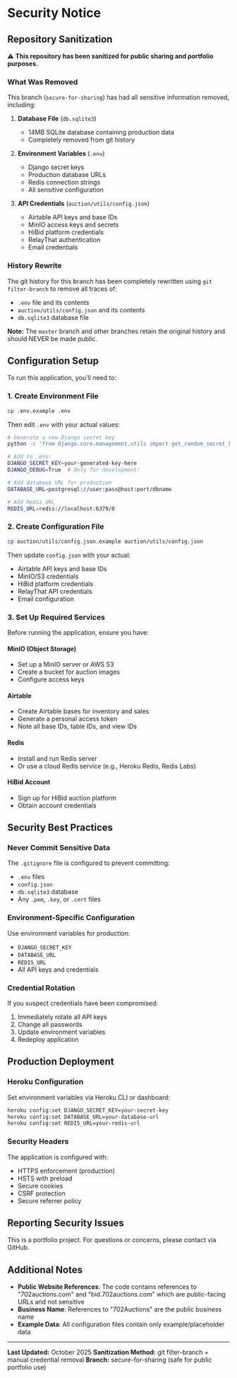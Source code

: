 # Security Notice

## Repository Sanitization

⚠️ **This repository has been sanitized for public sharing and portfolio purposes.**

### What Was Removed

This branch (`secure-for-sharing`) has had all sensitive information removed, including:

1. **Database File** (`db.sqlite3`)
   - 14MB SQLite database containing production data
   - Completely removed from git history

2. **Environment Variables** (`.env`)
   - Django secret keys
   - Production database URLs
   - Redis connection strings
   - All sensitive configuration

3. **API Credentials** (`auction/utils/config.json`)
   - Airtable API keys and base IDs
   - MinIO access keys and secrets
   - HiBid platform credentials
   - RelayThat authentication
   - Email credentials

### History Rewrite

The git history for this branch has been completely rewritten using `git filter-branch` to remove all traces of:
- `.env` file and its contents
- `auction/utils/config.json` and its contents
- `db.sqlite3` database file

**Note:** The `master` branch and other branches retain the original history and should NEVER be made public.

## Configuration Setup

To run this application, you'll need to:

### 1. Create Environment File

```bash
cp .env.example .env
```

Then edit `.env` with your actual values:

```bash
# Generate a new Django secret key
python -c 'from django.core.management.utils import get_random_secret_key; print(get_random_secret_key())'

# Add to .env:
DJANGO_SECRET_KEY=your-generated-key-here
DJANGO_DEBUG=True  # Only for development!

# Add database URL for production
DATABASE_URL=postgresql://user:pass@host:port/dbname

# Add Redis URL
REDIS_URL=redis://localhost:6379/0
```

### 2. Create Configuration File

```bash
cp auction/utils/config.json.example auction/utils/config.json
```

Then update `config.json` with your actual:
- Airtable API keys and base IDs
- MinIO/S3 credentials
- HiBid platform credentials
- RelayThat API credentials
- Email configuration

### 3. Set Up Required Services

Before running the application, ensure you have:

#### MinIO (Object Storage)
- Set up a MinIO server or AWS S3
- Create a bucket for auction images
- Configure access keys

#### Airtable
- Create Airtable bases for inventory and sales
- Generate a personal access token
- Note all base IDs, table IDs, and view IDs

#### Redis
- Install and run Redis server
- Or use a cloud Redis service (e.g., Heroku Redis, Redis Labs)

#### HiBid Account
- Sign up for HiBid auction platform
- Obtain account credentials

## Security Best Practices

### Never Commit Sensitive Data

The `.gitignore` file is configured to prevent committing:
- `.env` files
- `config.json`
- `db.sqlite3` database
- Any `.pem`, `.key`, or `.cert` files

### Environment-Specific Configuration

Use environment variables for production:
- `DJANGO_SECRET_KEY`
- `DATABASE_URL`
- `REDIS_URL`
- All API keys and credentials

### Credential Rotation

If you suspect credentials have been compromised:
1. Immediately rotate all API keys
2. Change all passwords
3. Update environment variables
4. Redeploy application

## Production Deployment

### Heroku Configuration

Set environment variables via Heroku CLI or dashboard:

```bash
heroku config:set DJANGO_SECRET_KEY=your-secret-key
heroku config:set DATABASE_URL=your-database-url
heroku config:set REDIS_URL=your-redis-url
```

### Security Headers

The application is configured with:
- HTTPS enforcement (production)
- HSTS with preload
- Secure cookies
- CSRF protection
- Secure referrer policy

## Reporting Security Issues

This is a portfolio project. For questions or concerns, please contact via GitHub.

## Additional Notes

- **Public Website References**: The code contains references to "702auctions.com" and "bid.702auctions.com" which are public-facing URLs and not sensitive
- **Business Name**: References to "702Auctions" are the public business name
- **Example Data**: All configuration files contain only example/placeholder data

---

**Last Updated:** October 2025
**Sanitization Method:** git filter-branch + manual credential removal
**Branch:** secure-for-sharing (safe for public portfolio use)
